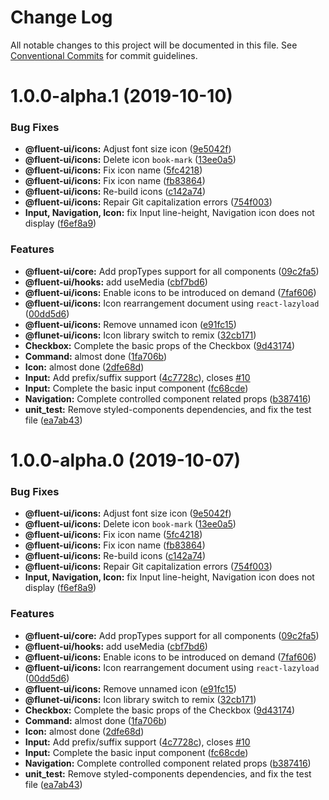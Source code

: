 # Change Log

All notable changes to this project will be documented in this file.
See [Conventional Commits](https://conventionalcommits.org) for commit guidelines.

# 1.0.0-alpha.1 (2019-10-10)


### Bug Fixes

* **@fluent-ui/icons:** Adjust font size icon ([9e5042f](https://github.com/fluent-org/fluent-ui/commit/9e5042f))
* **@fluent-ui/icons:** Delete icon `book-mark` ([13ee0a5](https://github.com/fluent-org/fluent-ui/commit/13ee0a5))
* **@fluent-ui/icons:** Fix icon name ([5fc4218](https://github.com/fluent-org/fluent-ui/commit/5fc4218))
* **@fluent-ui/icons:** Fix icon name ([fb83864](https://github.com/fluent-org/fluent-ui/commit/fb83864))
* **@fluent-ui/icons:** Re-build icons ([c142a74](https://github.com/fluent-org/fluent-ui/commit/c142a74))
* **@fluent-ui/icons:** Repair Git capitalization errors ([754f003](https://github.com/fluent-org/fluent-ui/commit/754f003))
* **Input, Navigation, Icon:** fix Input line-height, Navigation icon does not display ([f6ef8a9](https://github.com/fluent-org/fluent-ui/commit/f6ef8a9))


### Features

* **@fluent-ui/core:** Add propTypes support for all components ([09c2fa5](https://github.com/fluent-org/fluent-ui/commit/09c2fa5))
* **@fluent-ui/hooks:** add useMedia ([cbf7bd6](https://github.com/fluent-org/fluent-ui/commit/cbf7bd6))
* **@fluent-ui/icons:** Enable icons to be introduced on demand ([7faf606](https://github.com/fluent-org/fluent-ui/commit/7faf606))
* **@fluent-ui/icons:** Icon rearrangement document using `react-lazyload` ([00dd5d6](https://github.com/fluent-org/fluent-ui/commit/00dd5d6))
* **@fluent-ui/icons:** Remove unnamed icon ([e91fc15](https://github.com/fluent-org/fluent-ui/commit/e91fc15))
* **@flunet-ui/icons:** Icon library switch to remix ([32cb171](https://github.com/fluent-org/fluent-ui/commit/32cb171))
* **Checkbox:** Complete the basic props of the Checkbox ([9d43174](https://github.com/fluent-org/fluent-ui/commit/9d43174))
* **Command:** almost done ([1fa706b](https://github.com/fluent-org/fluent-ui/commit/1fa706b))
* **Icon:** almost done ([2dfe68d](https://github.com/fluent-org/fluent-ui/commit/2dfe68d))
* **Input:** Add prefix/suffix support ([4c7728c](https://github.com/fluent-org/fluent-ui/commit/4c7728c)), closes [#10](https://github.com/fluent-org/fluent-ui/issues/10)
* **Input:** Complete the basic input component ([fc68cde](https://github.com/fluent-org/fluent-ui/commit/fc68cde))
* **Navigation:** Complete controlled component related props ([b387416](https://github.com/fluent-org/fluent-ui/commit/b387416))
* **unit_test:** Remove styled-components dependencies, and fix the test file ([ea7ab43](https://github.com/fluent-org/fluent-ui/commit/ea7ab43))





# 1.0.0-alpha.0 (2019-10-07)


### Bug Fixes

* **@fluent-ui/icons:** Adjust font size icon ([9e5042f](https://github.com/fluent-org/fluent-ui/commit/9e5042f))
* **@fluent-ui/icons:** Delete icon `book-mark` ([13ee0a5](https://github.com/fluent-org/fluent-ui/commit/13ee0a5))
* **@fluent-ui/icons:** Fix icon name ([5fc4218](https://github.com/fluent-org/fluent-ui/commit/5fc4218))
* **@fluent-ui/icons:** Fix icon name ([fb83864](https://github.com/fluent-org/fluent-ui/commit/fb83864))
* **@fluent-ui/icons:** Re-build icons ([c142a74](https://github.com/fluent-org/fluent-ui/commit/c142a74))
* **@fluent-ui/icons:** Repair Git capitalization errors ([754f003](https://github.com/fluent-org/fluent-ui/commit/754f003))
* **Input, Navigation, Icon:** fix Input line-height, Navigation icon does not display ([f6ef8a9](https://github.com/fluent-org/fluent-ui/commit/f6ef8a9))


### Features

* **@fluent-ui/core:** Add propTypes support for all components ([09c2fa5](https://github.com/fluent-org/fluent-ui/commit/09c2fa5))
* **@fluent-ui/hooks:** add useMedia ([cbf7bd6](https://github.com/fluent-org/fluent-ui/commit/cbf7bd6))
* **@fluent-ui/icons:** Enable icons to be introduced on demand ([7faf606](https://github.com/fluent-org/fluent-ui/commit/7faf606))
* **@fluent-ui/icons:** Icon rearrangement document using `react-lazyload` ([00dd5d6](https://github.com/fluent-org/fluent-ui/commit/00dd5d6))
* **@fluent-ui/icons:** Remove unnamed icon ([e91fc15](https://github.com/fluent-org/fluent-ui/commit/e91fc15))
* **@flunet-ui/icons:** Icon library switch to remix ([32cb171](https://github.com/fluent-org/fluent-ui/commit/32cb171))
* **Checkbox:** Complete the basic props of the Checkbox ([9d43174](https://github.com/fluent-org/fluent-ui/commit/9d43174))
* **Command:** almost done ([1fa706b](https://github.com/fluent-org/fluent-ui/commit/1fa706b))
* **Icon:** almost done ([2dfe68d](https://github.com/fluent-org/fluent-ui/commit/2dfe68d))
* **Input:** Add prefix/suffix support ([4c7728c](https://github.com/fluent-org/fluent-ui/commit/4c7728c)), closes [#10](https://github.com/fluent-org/fluent-ui/issues/10)
* **Input:** Complete the basic input component ([fc68cde](https://github.com/fluent-org/fluent-ui/commit/fc68cde))
* **Navigation:** Complete controlled component related props ([b387416](https://github.com/fluent-org/fluent-ui/commit/b387416))
* **unit_test:** Remove styled-components dependencies, and fix the test file ([ea7ab43](https://github.com/fluent-org/fluent-ui/commit/ea7ab43))
